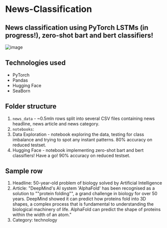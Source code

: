 # News-Classification

## News classification using PyTorch LSTMs (in progress!), zero-shot bart and bert classifiers!

![image](https://user-images.githubusercontent.com/57833772/233807384-9e3829d5-91a6-4897-92e6-85458f4d3bc4.png)

## Technologies used
* PyTorch
* Pandas
* Hugging Face
* SeaBorn

## Folder structure
1. ```news_data``` - ~0.5mln rows split into several CSV files containing news headline, news article and news category. 
2. ```notebooks```:
  1. Data Exploration - notebook exploring the data, testing for class imbalance and trying to spot any instant patterns. 80% accuracy on reduced testset.
  2. Hugging Face - notebook implementing zero-shot bart and bert classifiers! Have a go! 90% accuracy on reduced testset.
  

## Sample row

1. Headline: 50-year-old problem of biology solved by Artificial Intelligence
2. Article: "DeepMind's AI system 'AlphaFold' has been recognised as a solution to ""protein folding"", a grand challenge in biology for over 50 years. DeepMind showed it can predict how proteins fold into 3D shapes, a complex process that is fundamental to understanding the biological machinery of life. AlphaFold can predict the shape of proteins within the width of an atom."
3. Category: technology
